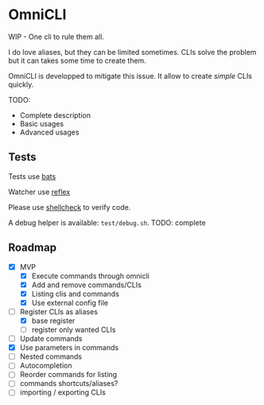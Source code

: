 # OmniCLI

WIP - One cli to rule them all.

I do love aliases, but they can be limited sometimes. CLIs solve the problem but it can takes some time to create them.

OmniCLI is developped to mitigate this issue. It allow to create *simple* CLIs quickly.

TODO:

* Complete description
* Basic usages
* Advanced usages

## Tests

Tests use [bats](https://github.com/sstephenson/bats)

Watcher use [reflex](https://github.com/cespare/reflex)

Please use [shellcheck](https://github.com/koalaman/shellcheck) to verify code.

A debug helper is available: `test/debug.sh`. TODO: complete

## Roadmap

* [x] MVP
	* [x] Execute commands through omnicli
	* [x] Add and remove commands/CLIs
	* [x] Listing clis and commands
	* [x] Use external config file
* [ ] Register CLIs as aliases
	* [x] base register
	* [ ] register only wanted CLIs
* [ ] Update commands
* [x] Use parameters in commands
* [ ] Nested commands
* [ ] Autocompletion
* [ ] Reorder commands for listing
* [ ] commands shortcuts/aliases?
* [ ] importing / exporting CLIs
